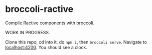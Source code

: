 # broccoli-ractive

Compile Ractive components with broccoli.

WORK IN PROGRESS.

Clone this repo, cd into it, do `npm i`, then `broccoli serve`. Navigate to [localhost:4200](http://localhost:4200). You should see a clock.
